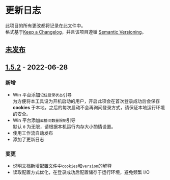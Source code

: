 # 更新日志  
此项目的所有更改都将记录在此文件中。  
格式基于[Keep a Changelog](https://keepachangelog.com/en/1.0.0/)，并且该项目遵循 [Semantic Versioning](https://semver.org/spec/v2.0.0.html)。

## [未发布]

## [1.5.2] - 2022-06-28  
### 新增    
* Win 平台添加`记住登录状态`引导  
  为方便将本工具设为开机启动的用户，开启此项会在首次登录成功后会保存 **cookies** 于本地，之后的每次启动不会再询问登录方式，请保证本地运行环境的安全。
* Win 平台添加`直播间数量限制`引导  
  默认 `0` 为无限，请根据本机运行内存大小酌情设置。
* 使用工作流自动发布
* 添加了更新日志

### 变更
* 说明文档新增配置文件中`cookies`和`version`的解释
* 读取配置方式优化，在登录成功后配置储存于运行环境，避免频繁 I/O
  
[未发布]: https://github.com/shaww855/acfun-live/compare/v1.5.2...HEAD
[1.5.2]: https://github.com/shaww855/acfun-live/compare/v1.5.1...v1.5.2